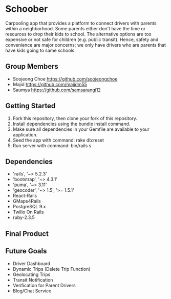 # Schoober
Carpooling app that provides a platform to connect drivers with parents within a neighborhood. Some parents either don't have the time or resources to drop their kids to school. The alternative options are too expensive or not safe for children (e.g. public transit). Hence, safety and convenience are major concerns; we only have drivers who are parents that have kids going to same schools.

## Group Members
* Soojeong Choe https://github.com/soojeongchoe
* Majid https://github.com/majidm55
* Saumya https://github.com/samsarangi12

## Getting Started
1. Fork this repository, then clone your fork of this repository.
2. Install dependencies using the bundle install command. 
3. Make sure all dependencies in your Gemfile are available to your application.
4. Seed the app with command: rake db:reset
5. Run server with command: bin/rails s

## Dependencies
* 'rails', '~> 5.2.3'
* 'bootstrap', '~> 4.3.1'
* 'puma', '~> 3.11'
* 'geocoder', '~> 1.5', '>= 1.5.1'
* React-Rails
* GMaps4Rails
* PostgreSQL 9.x
* Twilio On Rails
* ruby-2.3.5

## Final Product


## Future Goals
* Driver Dashboard
* Dynamic Trips (Delete Trip Function)
* Geolocating Trips 
* Transit Notification
* Verification for Parent Drivers
* Blog/Chat Service
